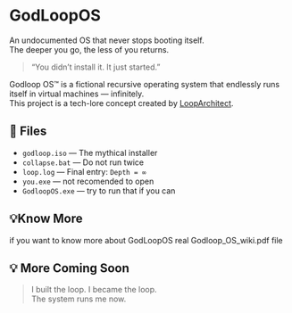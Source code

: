 # GodLoopOS
An undocumented OS that never stops booting itself.  
The deeper you go, the less of you returns.
> “You didn’t install it. It just started.”

Godloop OS™ is a fictional recursive operating system that endlessly runs itself in virtual machines — infinitely.  
This project is a tech-lore concept created by [LoopArchitect](https://github.com/LoopArchitect).

## 📂 Files
- `godloop.iso` — The mythical installer
- `collapse.bat` — Do not run twice
- `loop.log` — Final entry: `Depth = ∞`
- `you.exe` — not recomended to open
- `GodloopOS.exe` — try to run that if you can

## 💡Know More
  if you want to know more about GodLoopOS real Godloop_OS_wiki.pdf file

## 💡 More Coming Soon
> I built the loop. I became the loop.  
> The system runs me now.
